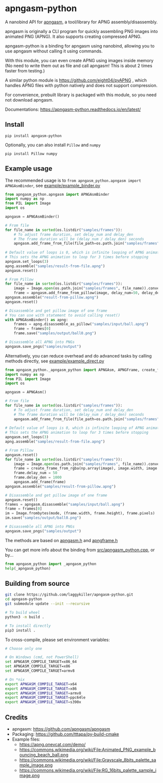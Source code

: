 # apngasm-python

A nanobind API for [apngasm](https://github.com/apngasm/apngasm), a tool/library for 
APNG assembly/disassembly.

apngasm is originally a CLI program for quickly assembling PNG images into 
animated PNG (APNG). It also supports creating compressed APNG.

apngasm-python is a binding for apngasm using nanobind, allowing you to use apngasm 
without calling it using commands.

With this module, you can even create APNG using images inside memory (No need to write 
them out as file and call apngasm! This is about 2 times faster from testing.)

A similar python module is https://github.com/eight04/pyAPNG , which handles APNG files 
with python natively and does not support compression.

For convenience, prebuilt library is packaged with this module, so you need not 
download apngasm.

Documentations: https://apngasm-python.readthedocs.io/en/latest/

## Install
```
pip install apngasm-python
```

Optionally, you can also install `Pillow` and `numpy`
```
pip install Pillow numpy
```

## Example usage
The recommended usage is to `from apngasm_python.apngasm import APNGAsmBinder`, see 
[example/example_binder.py](example/example_binder.py)
```python
from apngasm_python.apngasm import APNGAsmBinder
import numpy as np
from PIL import Image
import os

apngasm = APNGAsmBinder()

# From file
for file_name in sorted(os.listdir("samples/frames")):
    # To adjust frame duration, set delay_num and delay_den
    # The frame duration will be (delay_num / delay_den) seconds
    apngasm.add_frame_from_file(file_path=os.path.join("samples/frames", file_name), delay_num=100, delay_den=1000)
    
# Default value of loops is 0, which is infinite looping of APNG animation
# This sets the APNG animation to loop for 3 times before stopping
apngasm.set_loops(3)
apng.assemble("samples/result-from-file.apng")
apngasm.reset()

# From Pillow
for file_name in sorted(os.listdir("samples/frames")):
    image = Image.open(os.path.join("samples/frames", file_name)).convert("RGBA")
    frame = apngasm.add_frame_from_pillow(image, delay_num=50, delay_den=1000)
apngasm.assemble("result-from-pillow.apng")
apngasm.reset()

# Disassemble and get pillow image of one frame
# You can use with statement to avoid calling reset()
with APNGAsmBinder() as apng:
    frames = apng.disassemble_as_pillow("samples/input/ball.apng")
    frame = frames[0]
    frame.save("samples/output/ball0.png")

# Disassemble all APNG into PNGs
apngasm.save_pngs("samples/output")
```

Alternatively, you can reduce overhead and do advanced tasks by calling methods 
directly, see [example/example_direct.py](example/example_direct.py)
```python
from apngasm_python._apngasm_python import APNGAsm, APNGFrame, create_frame_from_rgb, create_frame_from_rgba
import numpy as np
from PIL import Image
import os

apngasm = APNGAsm()

# From file
for file_name in sorted(os.listdir("samples/frames")):
    # To adjust frame duration, set delay_num and delay_den
    # The frame duration will be (delay_num / delay_den) seconds
    apngasm.add_frame_from_file(file_path=os.path.join("samples/frames", file_name), delay_num=100, delay_den=1000)
    
# Default value of loops is 0, which is infinite looping of APNG animation
# This sets the APNG animation to loop for 3 times before stopping
apngasm.set_loops(3)
apng.assemble("samples/result-from-file.apng")

# From Pillow
apngasm.reset()
for file_name in sorted(os.listdir("samples/frames")):
    image = Image.open(os.path.join("samples/frames", file_name)).convert("RGBA")
    frame = create_frame_from_rgba(np.array(image), image.width, image.height)
    frame.delay_num = 50
    frame.delay_den = 1000
    apngasm.add_frame(frame)
apngasm.assemble("samples/result-from-pillow.apng")

# Disassemble and get pillow image of one frame
apngasm.reset()
frames = apngasm.disassemble("samples/input/ball.apng")
frame = frames[0]
im = Image.frombytes(mode, (frame.width, frame.height), frame.pixels)
im.save("samples/output/ball0.png")

# Disassemble all APNG into PNGs
apngasm.save_pngs("samples/output")
```

The methods are based on [apngasm.h](https://github.com/apngasm/apngasm/blob/master/lib/src/apngasm.h) 
and [apngframe.h](https://github.com/apngasm/apngasm/blob/master/lib/src/apngframe.h)

You can get more info about the binding from [src/apngasm_python.cpp](src/apngasm_python.cpp), or by...

```python
from apngasm_python import _apngasm_python
help(_apngasm_python)
```

## Building from source
```bash
git clone https://github.com/laggykiller/apngasm-python.git
cd apngasm-python
git submodule update --init --recursive

# To build wheel
python3 -m build .

# To install directly
pip3 install .
```

To cross-compile, please set environment variables:
```bash
# Choose only one

# On Windows (cmd, not PowerShell)
set APNGASM_COMPILE_TARGET=x86_64
set APNGASM_COMPILE_TARGET=x86
set APNGASM_COMPILE_TARGET=armv8

# On *nix
export APNGASM_COMPILE_TARGET=x64
export APNGASM_COMPILE_TARGET=x86
export APNGASM_COMPILE_TARGET=armv8
export APNGASM_COMPILE_TARGET=ppc64le
export APNGASM_COMPILE_TARGET=s390x
```

## Credits
- apngasm: https://github.com/apngasm/apngasm
- Packaging: https://github.com/tttapa/py-build-cmake
- Example files:
    - https://apng.onevcat.com/demo/
    - https://commons.wikimedia.org/wiki/File:Animated_PNG_example_bouncing_beach_ball.png
    - https://commons.wikimedia.org/wiki/File:Grayscale_8bits_palette_sample_image.png
    - https://commons.wikimedia.org/wiki/File:RG_16bits_palette_sample_image.png
